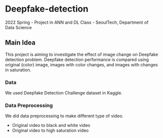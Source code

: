 # Deepfake-detection
2022 Spring - Project in ANN and DL Class - SeoulTech, Department of Data Science

## Main Idea
This project is aiming to investigate the effect of image change on Deepfake detection problem. Deepfake detection performance is compared using original (color) image, images with color changes, and images with changes in saturation.

### Data
We used Deepfake Detection Challenge dataset in Kaggle.

### Data Preprocessing
We did data preprocessing to make different type of video.
- Original video to black and white video
- Original video to high saturation video
